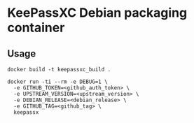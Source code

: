 KeePassXC Debian packaging container
====================================

Usage
-----

    docker build -t keepassxc_build .
    
    docker run -ti --rm -e DEBUG=1 \
      -e GITHUB_TOKEN=<github_auth_token> \
      -e UPSTREAM_VERSION=<upstream_version> \
      -e DEBIAN_RELEASE=<debian_release> \
      -e GITHUB_TAG=<github_tag> \
      keepassx

